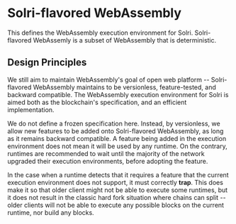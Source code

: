 # Solri-flavored WebAssembly

This defines the WebAssembly execution environment for
Solri. Solri-flavored WebAssemly is a subset of WebAssembly that is
deterministic.

## Design Principles

We still aim to maintain WebAssembly's goal of open web platform --
Solri-flavored WebAssembly maintains to be versionless,
feature-tested, and backward compatible. The WebAssembly execution
environment for Solri is aimed both as the blockchain's specification,
and an efficient implementation.

We do not define a frozen specification here. Instead, by versionless,
we allow new features to be added onto Solri-flavored WebAssembly, as
long as it remains backward compatible. A feature being added in the
execution environment does not mean it will be used by any runtime. On
the contrary, runtimes are recommended to wait until the majority of
the network upgraded their execution environments, before adopting the
feature.

In the case when a runtime detects that it requires a feature that the
current execution environment does not support, it must correctly
**trap**. This does make it so that older client might not be able to
execute some runtimes, but it does not result in the classic hard fork
situation where chains can split -- older clients will not be able to
execute any possible blocks on the current runtime, nor build any
blocks.
